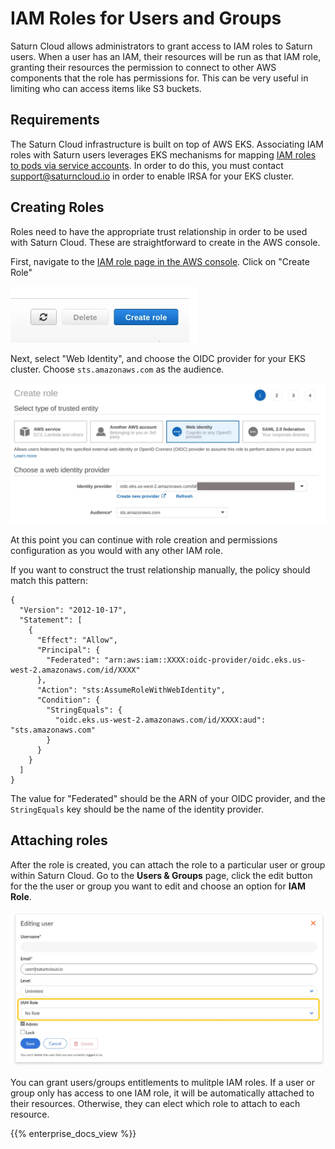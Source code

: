 # IAM Roles for Users and Groups

Saturn Cloud allows administrators to grant access to IAM roles to Saturn users. When a user has an IAM, their resources will be run as that IAM role, granting their resources the permission to connect to other AWS components that the role has permissions for. This can be very useful in limiting who can access items like S3 buckets.

## Requirements

The Saturn Cloud infrastructure is built on top of AWS EKS. Associating IAM roles with Saturn users leverages EKS mechanisms for mapping [IAM roles to pods via service accounts](https://docs.aws.amazon.com/eks/latest/userguide/iam-roles-for-service-accounts.html). In order to do this, you must contact support@saturncloud.io in order to enable IRSA for your EKS cluster.

## Creating Roles

Roles need to have the appropriate trust relationship in order to be used with Saturn Cloud. These are straightforward to create in the AWS console.

First, navigate to the [IAM role page in the AWS console](https://console.aws.amazon.com/iamv2/home?#/roles). Click on "Create Role"

<img width=300 src="/images/docs/create-role.webp" alt-text="Create Role" class="doc-image-no-format"/>

Next, select "Web Identity", and choose the OIDC provider for your EKS cluster. Choose `sts.amazonaws.com` as the audience.

<img src="/images/docs/web-identity.webp" alt-text="Create Role" class="doc-image"/>

At this point you can continue with role creation and permissions configuration as you would with any other IAM role.

If you want to construct the trust relationship manually, the policy should match this pattern:

```
{
  "Version": "2012-10-17",
  "Statement": [
    {
      "Effect": "Allow",
      "Principal": {
        "Federated": "arn:aws:iam::XXXX:oidc-provider/oidc.eks.us-west-2.amazonaws.com/id/XXXX"
      },
      "Action": "sts:AssumeRoleWithWebIdentity",
      "Condition": {
        "StringEquals": {
          "oidc.eks.us-west-2.amazonaws.com/id/XXXX:aud": "sts.amazonaws.com"
        }
      }
    }
  ]
}
```

The value for "Federated" should be the ARN of your OIDC provider, and the `StringEquals` key should be the name of the identity provider.

## Attaching roles

After the role is created, you can attach the role to a particular user or group within Saturn Cloud. Go to the **Users & Groups** page, click the edit button for the the user or group you want to edit and choose an option for **IAM Role**.

<img src="/images/docs/iam-user.webp" alt-text="User IAM role input" class="doc-image">

You can grant users/groups entitlements to mulitple IAM roles. If a user or group only has access to one IAM role, it will be automatically attached to their resources. Otherwise, they can elect which role to attach to each resource.

{{% enterprise_docs_view %}}

